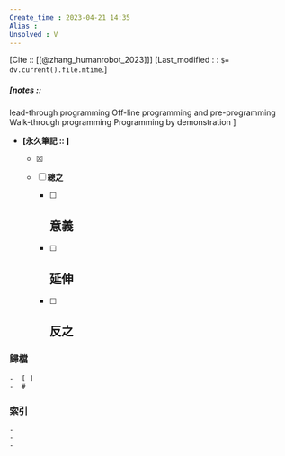 ```yaml
---
Create_time : 2023-04-21 14:35
Alias : 
Unsolved : V
---
```

[Cite ::  [[@zhang_humanrobot_2023]]]
[Last_modified : : `$= dv.current().file.mtime`.]
##### [notes ::   
lead-through programming
Off-line programming and pre-programming
Walk-through programming
Programming by demonstration
]

- **[永久筆記 :: ]**
	
	- [x]
	
	- [ ] **總之**
		
		- [ ] **意義**
			-
		
		- [ ] **延伸**
			- 
		
		- [ ] **反之**
			-
		


### 歸檔 
	-  [ ]
	-  #

### 索引
	-
	-
	-
	
